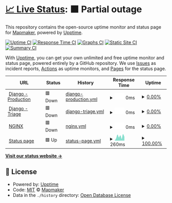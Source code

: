 # [📈 Live Status](https://mapmaker-workshop-tools.github.io/upptime): <!--live status--> **🟧 Partial outage**

This repository contains the open-source uptime monitor and status page for [Mapmaker](https://mapmaker.nl), powered by [Upptime](https://github.com/upptime/upptime).

[![Uptime CI](https://github.com/mapmaker-workshop-tools/upptime/workflows/Uptime%20CI/badge.svg)](https://github.com/mapmaker-workshop-tools/upptime/actions?query=workflow%3A%22Uptime+CI%22)
[![Response Time CI](https://github.com/mapmaker-workshop-tools/upptime/workflows/Response%20Time%20CI/badge.svg)](https://github.com/mapmaker-workshop-tools/upptime/actions?query=workflow%3A%22Response+Time+CI%22)
[![Graphs CI](https://github.com/mapmaker-workshop-tools/upptime/workflows/Graphs%20CI/badge.svg)](https://github.com/mapmaker-workshop-tools/upptime/actions?query=workflow%3A%22Graphs+CI%22)
[![Static Site CI](https://github.com/mapmaker-workshop-tools/upptime/workflows/Static%20Site%20CI/badge.svg)](https://github.com/mapmaker-workshop-tools/upptime/actions?query=workflow%3A%22Static+Site+CI%22)
[![Summary CI](https://github.com/mapmaker-workshop-tools/upptime/workflows/Summary%20CI/badge.svg)](https://github.com/mapmaker-workshop-tools/upptime/actions?query=workflow%3A%22Summary+CI%22)

With [Upptime](https://upptime.js.org), you can get your own unlimited and free uptime monitor and status page, powered entirely by a GitHub repository. We use [Issues](https://github.com/mapmaker-workshop-tools/upptime/issues) as incident reports, [Actions](https://github.com/mapmaker-workshop-tools/upptime/actions) as uptime monitors, and [Pages](https://mapmaker-workshop-tools.github.io/upptime) for the status page.

<!--start: status pages-->
<!-- This summary is generated by Upptime (https://github.com/upptime/upptime) -->
<!-- Do not edit this manually, your changes will be overwritten -->
<!-- prettier-ignore -->
| URL | Status | History | Response Time | Uptime |
| --- | ------ | ------- | ------------- | ------ |
| <img alt="" src="https://icons.duckduckgo.com/ip3/mapmaker.nl.ico" height="13"> [Django - Production](https://mapmaker.nl) | 🟥 Down | [django-production.yml](https://github.com/mapmaker-workshop-tools/Status-Page/commits/HEAD/history/django-production.yml) | <details><summary><img alt="Response time graph" src="./graphs/django-production/response-time-week.png" height="20"> 0ms</summary><br><a href="https://status.mapmaker.nl/history/django-production"><img alt="Response time 687" src="https://img.shields.io/endpoint?url=https%3A%2F%2Fraw.githubusercontent.com%2Fmapmaker-workshop-tools%2FStatus-Page%2FHEAD%2Fapi%2Fdjango-production%2Fresponse-time.json"></a><br><a href="https://status.mapmaker.nl/history/django-production"><img alt="24-hour response time 0" src="https://img.shields.io/endpoint?url=https%3A%2F%2Fraw.githubusercontent.com%2Fmapmaker-workshop-tools%2FStatus-Page%2FHEAD%2Fapi%2Fdjango-production%2Fresponse-time-day.json"></a><br><a href="https://status.mapmaker.nl/history/django-production"><img alt="7-day response time 0" src="https://img.shields.io/endpoint?url=https%3A%2F%2Fraw.githubusercontent.com%2Fmapmaker-workshop-tools%2FStatus-Page%2FHEAD%2Fapi%2Fdjango-production%2Fresponse-time-week.json"></a><br><a href="https://status.mapmaker.nl/history/django-production"><img alt="30-day response time 0" src="https://img.shields.io/endpoint?url=https%3A%2F%2Fraw.githubusercontent.com%2Fmapmaker-workshop-tools%2FStatus-Page%2FHEAD%2Fapi%2Fdjango-production%2Fresponse-time-month.json"></a><br><a href="https://status.mapmaker.nl/history/django-production"><img alt="1-year response time 691" src="https://img.shields.io/endpoint?url=https%3A%2F%2Fraw.githubusercontent.com%2Fmapmaker-workshop-tools%2FStatus-Page%2FHEAD%2Fapi%2Fdjango-production%2Fresponse-time-year.json"></a></details> | <details><summary><a href="https://status.mapmaker.nl/history/django-production">0.00%</a></summary><a href="https://status.mapmaker.nl/history/django-production"><img alt="All-time uptime 84.91%" src="https://img.shields.io/endpoint?url=https%3A%2F%2Fraw.githubusercontent.com%2Fmapmaker-workshop-tools%2FStatus-Page%2FHEAD%2Fapi%2Fdjango-production%2Fuptime.json"></a><br><a href="https://status.mapmaker.nl/history/django-production"><img alt="24-hour uptime 0.00%" src="https://img.shields.io/endpoint?url=https%3A%2F%2Fraw.githubusercontent.com%2Fmapmaker-workshop-tools%2FStatus-Page%2FHEAD%2Fapi%2Fdjango-production%2Fuptime-day.json"></a><br><a href="https://status.mapmaker.nl/history/django-production"><img alt="7-day uptime 0.00%" src="https://img.shields.io/endpoint?url=https%3A%2F%2Fraw.githubusercontent.com%2Fmapmaker-workshop-tools%2FStatus-Page%2FHEAD%2Fapi%2Fdjango-production%2Fuptime-week.json"></a><br><a href="https://status.mapmaker.nl/history/django-production"><img alt="30-day uptime 0.00%" src="https://img.shields.io/endpoint?url=https%3A%2F%2Fraw.githubusercontent.com%2Fmapmaker-workshop-tools%2FStatus-Page%2FHEAD%2Fapi%2Fdjango-production%2Fuptime-month.json"></a><br><a href="https://status.mapmaker.nl/history/django-production"><img alt="1-year uptime 64.49%" src="https://img.shields.io/endpoint?url=https%3A%2F%2Fraw.githubusercontent.com%2Fmapmaker-workshop-tools%2FStatus-Page%2FHEAD%2Fapi%2Fdjango-production%2Fuptime-year.json"></a></details>
| <img alt="" src="https://icons.duckduckgo.com/ip3/triage.mapmaker.nl.ico" height="13"> [Django - Triage](https://triage.mapmaker.nl) | 🟥 Down | [django-triage.yml](https://github.com/mapmaker-workshop-tools/Status-Page/commits/HEAD/history/django-triage.yml) | <details><summary><img alt="Response time graph" src="./graphs/django-triage/response-time-week.png" height="20"> 0ms</summary><br><a href="https://status.mapmaker.nl/history/django-triage"><img alt="Response time 693" src="https://img.shields.io/endpoint?url=https%3A%2F%2Fraw.githubusercontent.com%2Fmapmaker-workshop-tools%2FStatus-Page%2FHEAD%2Fapi%2Fdjango-triage%2Fresponse-time.json"></a><br><a href="https://status.mapmaker.nl/history/django-triage"><img alt="24-hour response time 0" src="https://img.shields.io/endpoint?url=https%3A%2F%2Fraw.githubusercontent.com%2Fmapmaker-workshop-tools%2FStatus-Page%2FHEAD%2Fapi%2Fdjango-triage%2Fresponse-time-day.json"></a><br><a href="https://status.mapmaker.nl/history/django-triage"><img alt="7-day response time 0" src="https://img.shields.io/endpoint?url=https%3A%2F%2Fraw.githubusercontent.com%2Fmapmaker-workshop-tools%2FStatus-Page%2FHEAD%2Fapi%2Fdjango-triage%2Fresponse-time-week.json"></a><br><a href="https://status.mapmaker.nl/history/django-triage"><img alt="30-day response time 0" src="https://img.shields.io/endpoint?url=https%3A%2F%2Fraw.githubusercontent.com%2Fmapmaker-workshop-tools%2FStatus-Page%2FHEAD%2Fapi%2Fdjango-triage%2Fresponse-time-month.json"></a><br><a href="https://status.mapmaker.nl/history/django-triage"><img alt="1-year response time 704" src="https://img.shields.io/endpoint?url=https%3A%2F%2Fraw.githubusercontent.com%2Fmapmaker-workshop-tools%2FStatus-Page%2FHEAD%2Fapi%2Fdjango-triage%2Fresponse-time-year.json"></a></details> | <details><summary><a href="https://status.mapmaker.nl/history/django-triage">0.00%</a></summary><a href="https://status.mapmaker.nl/history/django-triage"><img alt="All-time uptime 84.91%" src="https://img.shields.io/endpoint?url=https%3A%2F%2Fraw.githubusercontent.com%2Fmapmaker-workshop-tools%2FStatus-Page%2FHEAD%2Fapi%2Fdjango-triage%2Fuptime.json"></a><br><a href="https://status.mapmaker.nl/history/django-triage"><img alt="24-hour uptime 0.00%" src="https://img.shields.io/endpoint?url=https%3A%2F%2Fraw.githubusercontent.com%2Fmapmaker-workshop-tools%2FStatus-Page%2FHEAD%2Fapi%2Fdjango-triage%2Fuptime-day.json"></a><br><a href="https://status.mapmaker.nl/history/django-triage"><img alt="7-day uptime 0.00%" src="https://img.shields.io/endpoint?url=https%3A%2F%2Fraw.githubusercontent.com%2Fmapmaker-workshop-tools%2FStatus-Page%2FHEAD%2Fapi%2Fdjango-triage%2Fuptime-week.json"></a><br><a href="https://status.mapmaker.nl/history/django-triage"><img alt="30-day uptime 0.00%" src="https://img.shields.io/endpoint?url=https%3A%2F%2Fraw.githubusercontent.com%2Fmapmaker-workshop-tools%2FStatus-Page%2FHEAD%2Fapi%2Fdjango-triage%2Fuptime-month.json"></a><br><a href="https://status.mapmaker.nl/history/django-triage"><img alt="1-year uptime 64.49%" src="https://img.shields.io/endpoint?url=https%3A%2F%2Fraw.githubusercontent.com%2Fmapmaker-workshop-tools%2FStatus-Page%2FHEAD%2Fapi%2Fdjango-triage%2Fuptime-year.json"></a></details>
| <img alt="" src="https://icons.duckduckgo.com/ip3/mapmaker.nl.ico" height="13"> [NGINX](https://mapmaker.nl/healthcheck) | 🟥 Down | [nginx.yml](https://github.com/mapmaker-workshop-tools/Status-Page/commits/HEAD/history/nginx.yml) | <details><summary><img alt="Response time graph" src="./graphs/nginx/response-time-week.png" height="20"> 0ms</summary><br><a href="https://status.mapmaker.nl/history/nginx"><img alt="Response time 117" src="https://img.shields.io/endpoint?url=https%3A%2F%2Fraw.githubusercontent.com%2Fmapmaker-workshop-tools%2FStatus-Page%2FHEAD%2Fapi%2Fnginx%2Fresponse-time.json"></a><br><a href="https://status.mapmaker.nl/history/nginx"><img alt="24-hour response time 0" src="https://img.shields.io/endpoint?url=https%3A%2F%2Fraw.githubusercontent.com%2Fmapmaker-workshop-tools%2FStatus-Page%2FHEAD%2Fapi%2Fnginx%2Fresponse-time-day.json"></a><br><a href="https://status.mapmaker.nl/history/nginx"><img alt="7-day response time 0" src="https://img.shields.io/endpoint?url=https%3A%2F%2Fraw.githubusercontent.com%2Fmapmaker-workshop-tools%2FStatus-Page%2FHEAD%2Fapi%2Fnginx%2Fresponse-time-week.json"></a><br><a href="https://status.mapmaker.nl/history/nginx"><img alt="30-day response time 0" src="https://img.shields.io/endpoint?url=https%3A%2F%2Fraw.githubusercontent.com%2Fmapmaker-workshop-tools%2FStatus-Page%2FHEAD%2Fapi%2Fnginx%2Fresponse-time-month.json"></a><br><a href="https://status.mapmaker.nl/history/nginx"><img alt="1-year response time 117" src="https://img.shields.io/endpoint?url=https%3A%2F%2Fraw.githubusercontent.com%2Fmapmaker-workshop-tools%2FStatus-Page%2FHEAD%2Fapi%2Fnginx%2Fresponse-time-year.json"></a></details> | <details><summary><a href="https://status.mapmaker.nl/history/nginx">0.00%</a></summary><a href="https://status.mapmaker.nl/history/nginx"><img alt="All-time uptime 84.91%" src="https://img.shields.io/endpoint?url=https%3A%2F%2Fraw.githubusercontent.com%2Fmapmaker-workshop-tools%2FStatus-Page%2FHEAD%2Fapi%2Fnginx%2Fuptime.json"></a><br><a href="https://status.mapmaker.nl/history/nginx"><img alt="24-hour uptime 0.00%" src="https://img.shields.io/endpoint?url=https%3A%2F%2Fraw.githubusercontent.com%2Fmapmaker-workshop-tools%2FStatus-Page%2FHEAD%2Fapi%2Fnginx%2Fuptime-day.json"></a><br><a href="https://status.mapmaker.nl/history/nginx"><img alt="7-day uptime 0.00%" src="https://img.shields.io/endpoint?url=https%3A%2F%2Fraw.githubusercontent.com%2Fmapmaker-workshop-tools%2FStatus-Page%2FHEAD%2Fapi%2Fnginx%2Fuptime-week.json"></a><br><a href="https://status.mapmaker.nl/history/nginx"><img alt="30-day uptime 0.00%" src="https://img.shields.io/endpoint?url=https%3A%2F%2Fraw.githubusercontent.com%2Fmapmaker-workshop-tools%2FStatus-Page%2FHEAD%2Fapi%2Fnginx%2Fuptime-month.json"></a><br><a href="https://status.mapmaker.nl/history/nginx"><img alt="1-year uptime 64.49%" src="https://img.shields.io/endpoint?url=https%3A%2F%2Fraw.githubusercontent.com%2Fmapmaker-workshop-tools%2FStatus-Page%2FHEAD%2Fapi%2Fnginx%2Fuptime-year.json"></a></details>
| <img alt="" src="https://icons.duckduckgo.com/ip3/status.mapmaker.nl.ico" height="13"> [Status page](https://status.mapmaker.nl) | 🟩 Up | [status-page.yml](https://github.com/mapmaker-workshop-tools/Status-Page/commits/HEAD/history/status-page.yml) | <details><summary><img alt="Response time graph" src="./graphs/status-page/response-time-week.png" height="20"> 260ms</summary><br><a href="https://status.mapmaker.nl/history/status-page"><img alt="Response time 152" src="https://img.shields.io/endpoint?url=https%3A%2F%2Fraw.githubusercontent.com%2Fmapmaker-workshop-tools%2FStatus-Page%2FHEAD%2Fapi%2Fstatus-page%2Fresponse-time.json"></a><br><a href="https://status.mapmaker.nl/history/status-page"><img alt="24-hour response time 202" src="https://img.shields.io/endpoint?url=https%3A%2F%2Fraw.githubusercontent.com%2Fmapmaker-workshop-tools%2FStatus-Page%2FHEAD%2Fapi%2Fstatus-page%2Fresponse-time-day.json"></a><br><a href="https://status.mapmaker.nl/history/status-page"><img alt="7-day response time 260" src="https://img.shields.io/endpoint?url=https%3A%2F%2Fraw.githubusercontent.com%2Fmapmaker-workshop-tools%2FStatus-Page%2FHEAD%2Fapi%2Fstatus-page%2Fresponse-time-week.json"></a><br><a href="https://status.mapmaker.nl/history/status-page"><img alt="30-day response time 189" src="https://img.shields.io/endpoint?url=https%3A%2F%2Fraw.githubusercontent.com%2Fmapmaker-workshop-tools%2FStatus-Page%2FHEAD%2Fapi%2Fstatus-page%2Fresponse-time-month.json"></a><br><a href="https://status.mapmaker.nl/history/status-page"><img alt="1-year response time 157" src="https://img.shields.io/endpoint?url=https%3A%2F%2Fraw.githubusercontent.com%2Fmapmaker-workshop-tools%2FStatus-Page%2FHEAD%2Fapi%2Fstatus-page%2Fresponse-time-year.json"></a></details> | <details><summary><a href="https://status.mapmaker.nl/history/status-page">100.00%</a></summary><a href="https://status.mapmaker.nl/history/status-page"><img alt="All-time uptime 100.00%" src="https://img.shields.io/endpoint?url=https%3A%2F%2Fraw.githubusercontent.com%2Fmapmaker-workshop-tools%2FStatus-Page%2FHEAD%2Fapi%2Fstatus-page%2Fuptime.json"></a><br><a href="https://status.mapmaker.nl/history/status-page"><img alt="24-hour uptime 100.00%" src="https://img.shields.io/endpoint?url=https%3A%2F%2Fraw.githubusercontent.com%2Fmapmaker-workshop-tools%2FStatus-Page%2FHEAD%2Fapi%2Fstatus-page%2Fuptime-day.json"></a><br><a href="https://status.mapmaker.nl/history/status-page"><img alt="7-day uptime 100.00%" src="https://img.shields.io/endpoint?url=https%3A%2F%2Fraw.githubusercontent.com%2Fmapmaker-workshop-tools%2FStatus-Page%2FHEAD%2Fapi%2Fstatus-page%2Fuptime-week.json"></a><br><a href="https://status.mapmaker.nl/history/status-page"><img alt="30-day uptime 100.00%" src="https://img.shields.io/endpoint?url=https%3A%2F%2Fraw.githubusercontent.com%2Fmapmaker-workshop-tools%2FStatus-Page%2FHEAD%2Fapi%2Fstatus-page%2Fuptime-month.json"></a><br><a href="https://status.mapmaker.nl/history/status-page"><img alt="1-year uptime 100.00%" src="https://img.shields.io/endpoint?url=https%3A%2F%2Fraw.githubusercontent.com%2Fmapmaker-workshop-tools%2FStatus-Page%2FHEAD%2Fapi%2Fstatus-page%2Fuptime-year.json"></a></details>

<!--end: status pages-->

[**Visit our status website →**](https://mapmaker-workshop-tools.github.io/upptime)

## 📄 License

- Powered by: [Upptime](https://github.com/upptime/upptime)
- Code: [MIT](./LICENSE) © [Mapmaker](https://mapmaker.nl)
- Data in the `./history` directory: [Open Database License](https://opendatacommons.org/licenses/odbl/1-0/)
